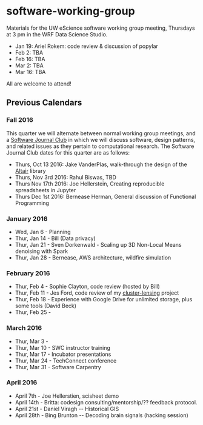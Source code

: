 # software-working-group

Materials for the UW eScience software working group meeting, Thursdays at 3 pm in the WRF Data Science Studio.

- Jan 19: Ariel Rokem: code review & discussion of popylar
- Feb 2: TBA
- Feb 16: TBA
- Mar 2: TBA
- Mar 16: TBA

All are welcome to attend!


## Previous Calendars

### Fall 2016

This quarter we will alternate between normal working group meetings, and a [Software Journal Club](JournalClub.md) in which we will discuss software, design patterns, and related issues as they pertain to computational research.
The Software Journal Club dates for this quarter are as follows:

- Thurs, Oct 13 2016: Jake VanderPlas, walk-through the design of the [Altair](http://altair-viz.github.io/) library
- Thurs, Nov 3rd 2016: Rahul Biswas, TBD
- Thurs Nov 17th 2016: Joe Hellerstein, Creating reproducible spreadsheets in Jupyter
- Thurs Dec 1st 2016: Bernease Herman, General discussion of Functional Programming

### January 2016

 - Wed, Jan 6 - Planning
 - Thur, Jan 14 - Bill (Data privacy)
 - Thur, Jan 21 - Sven Dorkenwald - Scaling up 3D Non-Local Means denoising with Spark
 - Thur, Jan 28 - Bernease, AWS architecture, wildfire simulation

### February 2016

 - Thur, Feb 4 - Sophie Clayton, code review (hosted by Bill)
 - Thur, Feb 11 - Jes Ford, code review of my [cluster-lensing](https://github.com/jesford/cluster-lensing) project
 - Thur, Feb 18 - Experience with Google Drive for unlimited storage, plus some tools (David Beck)
 - Thur, Feb 25 -

### March 2016

 - Thur, Mar 3 -
 - Thur, Mar 10 - SWC instructor training
 - Thur, Mar 17 - Incubator presentations
 - Thur, Mar 24 - TechConnect conference
 - Thur, Mar 31 - Software Carpentry 
 
### April 2016

 - April 7th - Joe Hellerstien, scisheet demo
 - April 14th - Britta: codesign consulting/mentorship/?? feedback protocol.
 - April 21st - Daniel Viragh -- Historical GIS
 - April 28th - Bing Brunton -- Decoding brain signals (hacking session)
